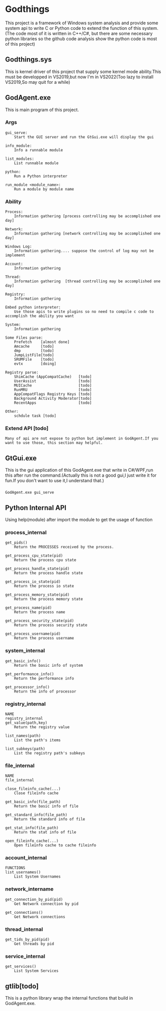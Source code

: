 # Godthings
This project is a framework of Windows system analysis and provide some system api to write C or Python code to extend the function of this system. (The code most of it is written in C++/C#, but there are some necessary python libraries so the github code analysis show the python code is most of this project)
## Godthings.sys
  This is kernel driver of this project that supply some kernel mode ability.This must be developped in VS2019,but now I'm in VS2022(Too lazy to install VS2019,So may quit for a while)
  
## GodAgent.exe
  This is main program of this project.
  ### Args
    gui_serve: 
        Start the GUI server and run the GtGui.exe will display the gui
        
    info_module: 
        Info a runnable module
        
    list_modules: 
        List runnable module
        
    python: 
        Run a Python interpreter
        
    run_module <module_name>:
        Run a module by module name
    
  ### Ability
    Process:
        Information gathering [process controlling may be accomplished one day]
    
    Network:
        Information gathering [network controlling may be accomplished one day]
    
    Windows Log:
        Information gathering.... suppose the control of log may not be implement
    
    Account:
        Information gathering
        
    Thread:
        Information gathering  [thread controlling may be accomplished one day]
        
    Registry:
        Information gathering
        
    Embed python interpreter:
        Use those apis to write plugins so no need to compile c code to accomplish the ability you want
        
    System:
        Information gathering
        
    Some Files parse: 
        Prefetch    [almost done]
        Amcache     [todo]
        dmp         [todo]
        JumpListFile[todo]
        SRUMFile    [todo]
        evtx        [doing]
    
    Registry parse:
        ShimCache (AppCompatCache)   [todo]
        UserAssist                   [todo]
        MUICache                     [todo]
        RunMRU                       [todo]
        AppCompatFlags Registry Keys [todo]
        Background Activity Moderator[todo]
        RecentApps                   [todo]
    
    Other:
        schdule task [todo]
        
        
  ### Extend API [todo]
    Many of api are not expose to python but implement in GodAgent.If you want to use those, this section may helpful.
## GtGui.exe
  This is the gui application of this GodAgent.exe that write in C#/WPF,run this after run the command.(Actually this is not a good gui,I just write it for fun.If you don't want to use it,I understand that.)
  ###
    GodAgent.exe gui_serve

## Python Internal API
  Using help(module) after import the module to get the usage of function
  ### process_internal
    get_pids()
        Return the PROCESSES received by the process.

    get_process_cpu_state(pid)
        Return the process cpu state

    get_process_handle_state(pid)
        Return the process handle state

    get_process_io_state(pid)
        Return the process io state

    get_process_memory_state(pid)
        Return the process memory state

    get_process_name(pid)
        Return the process name

    get_process_security_state(pid)
        Return the process security state

    get_process_username(pid)
        Return the process username
  ### system_internal
    get_basic_info()
        Return the basic info of system

    get_performance_info()
        Return the performance info

    get_processor_info()
        Return the info of processor
  ### registry_internal
    NAME
    registry_internal
    get_value(path,key)
        Return the registry value

    list_names(path)
        List the path's items

    list_subkeys(path)
        List the registry path's subkeys
  ### file_internal
    NAME
    file_internal

    close_fileinfo_cache(...)
        Close fileinfo cache

    get_basic_info(file_path)
        Return the basic info of file

    get_standard_info(file_path)
        Return the standard info of file

    get_stat_info(file_path)
        Return the stat info of file

    open_fileinfo_cache(...)
        Open fileinfo cache to cache fileinfo

  ### account_internal
    FUNCTIONS
    list_usernames()
        List System Usernames
  ### network_intername
    get_connection_by_pid(pid)
        Get Network connection by pid

    get_connections()
        Get Network connections
  ### thread_internal
    get_tids_by_pid(pid)
        Get threads by pid
  ### service_internal
    get_services()
        List System Services
## gtlib[todo]
  This is a python library wrap the internal functions that build in GodAgent.exe.


